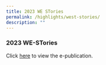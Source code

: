 ```yaml
---
title: 2023 WE STories
permalink: /highlights/west-stories/
description: ""
---
```

### 2023 WE-STories

Click&nbsp;[here](https://online.fliphtml5.com/obrr/qkde/)&nbsp;to view the e-publication.